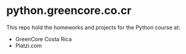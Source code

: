 # python.greencore.co.cr
This repo hold the homeworks and projects for the Python course at:
* GreenCore Costa Rica
* Platzi.com
